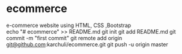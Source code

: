 # ecommerce
e-commerce website using HTML, CSS ,Bootstrap  
echo "# ecommerce" >> README.md
git init
git add README.md
git commit -m "first commit"
git remote add origin git@github.com:karchuli/ecommerce.git
git push -u origin master

